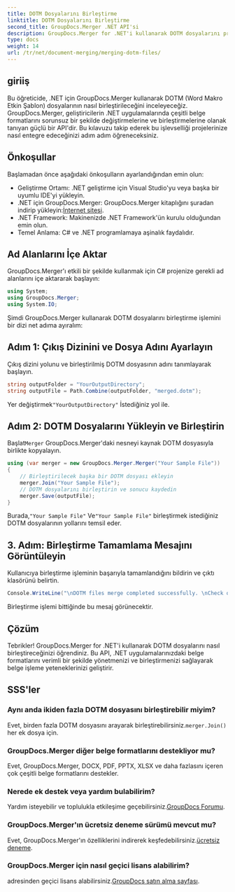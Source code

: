 ```yaml
---
title: DOTM Dosyalarını Birleştirme
linktitle: DOTM Dosyalarını Birleştirme
second_title: GroupDocs.Merger .NET API'si
description: GroupDocs.Merger for .NET'i kullanarak DOTM dosyalarını programlı olarak nasıl birleştireceğinizi öğrenin. Bu kapsamlı kılavuz, geliştiriciler için adım adım talimatlar sağlar.
type: docs
weight: 14
url: /tr/net/document-merging/merging-dotm-files/
---
```

## giriiş
Bu öğreticide, .NET için GroupDocs.Merger kullanarak DOTM (Word Makro Etkin Şablon) dosyalarının nasıl birleştirileceğini inceleyeceğiz. GroupDocs.Merger, geliştiricilerin .NET uygulamalarında çeşitli belge formatlarını sorunsuz bir şekilde değiştirmelerine ve birleştirmelerine olanak tanıyan güçlü bir API'dir. Bu kılavuzu takip ederek bu işlevselliği projelerinize nasıl entegre edeceğinizi adım adım öğreneceksiniz.
## Önkoşullar
Başlamadan önce aşağıdaki önkoşulların ayarlandığından emin olun:
- Geliştirme Ortamı: .NET geliştirme için Visual Studio'yu veya başka bir uyumlu IDE'yi yükleyin.
-  .NET için GroupDocs.Merger: GroupDocs.Merger kitaplığını şuradan indirip yükleyin:[İnternet sitesi](https://releases.groupdocs.com/merger/net/).
- .NET Framework: Makinenizde .NET Framework'ün kurulu olduğundan emin olun.
- Temel Anlama: C# ve .NET programlamaya aşinalık faydalıdır.

## Ad Alanlarını İçe Aktar
GroupDocs.Merger'ı etkili bir şekilde kullanmak için C# projenize gerekli ad alanlarını içe aktararak başlayın:
```csharp
using System; 
using GroupDocs.Merger;
using System.IO;
```

Şimdi GroupDocs.Merger kullanarak DOTM dosyalarını birleştirme işlemini bir dizi net adıma ayıralım:
## Adım 1: Çıkış Dizinini ve Dosya Adını Ayarlayın
Çıkış dizini yolunu ve birleştirilmiş DOTM dosyasının adını tanımlayarak başlayın.
```csharp
string outputFolder = "YourOutputDirectory";
string outputFile = Path.Combine(outputFolder, "merged.dotm");
```
 Yer değiştirmek`"YourOutputDirectory"` İstediğiniz yol ile.
## Adım 2: DOTM Dosyalarını Yükleyin ve Birleştirin
 Başlat`Merger` GroupDocs.Merger'daki nesneyi kaynak DOTM dosyasıyla birlikte kopyalayın.
```csharp
using (var merger = new GroupDocs.Merger.Merger("Your Sample File"))
{
    // Birleştirilecek başka bir DOTM dosyası ekleyin
    merger.Join("Your Sample File");
    // DOTM dosyalarını birleştirin ve sonucu kaydedin
    merger.Save(outputFile);
}
```
 Burada,`"Your Sample File"` Ve`"Your Sample File"` birleştirmek istediğiniz DOTM dosyalarının yollarını temsil eder.
## 3. Adım: Birleştirme Tamamlama Mesajını Görüntüleyin
Kullanıcıya birleştirme işleminin başarıyla tamamlandığını bildirin ve çıktı klasörünü belirtin.
```csharp
Console.WriteLine("\nDOTM files merge completed successfully. \nCheck output in {0}", outputFolder);
```
Birleştirme işlemi bittiğinde bu mesaj görünecektir.

## Çözüm
Tebrikler! GroupDocs.Merger for .NET'i kullanarak DOTM dosyalarını nasıl birleştireceğinizi öğrendiniz. Bu API, .NET uygulamalarınızdaki belge formatlarını verimli bir şekilde yönetmenizi ve birleştirmenizi sağlayarak belge işleme yeteneklerinizi geliştirir.

## SSS'ler
### Aynı anda ikiden fazla DOTM dosyasını birleştirebilir miyim?
 Evet, birden fazla DOTM dosyasını arayarak birleştirebilirsiniz.`merger.Join()` her ek dosya için.
### GroupDocs.Merger diğer belge formatlarını destekliyor mu?
Evet, GroupDocs.Merger, DOCX, PDF, PPTX, XLSX ve daha fazlasını içeren çok çeşitli belge formatlarını destekler.
### Nerede ek destek veya yardım bulabilirim?
 Yardım isteyebilir ve toplulukla etkileşime geçebilirsiniz.[GroupDocs Forumu](https://forum.groupdocs.com/c/merger/32).
### GroupDocs.Merger'ın ücretsiz deneme sürümü mevcut mu?
 Evet, GroupDocs.Merger'ın özelliklerini indirerek keşfedebilirsiniz.[ücretsiz deneme](https://releases.groupdocs.com/).
### GroupDocs.Merger için nasıl geçici lisans alabilirim?
 adresinden geçici lisans alabilirsiniz.[GroupDocs satın alma sayfası](https://purchase.groupdocs.com/temporary-license/).